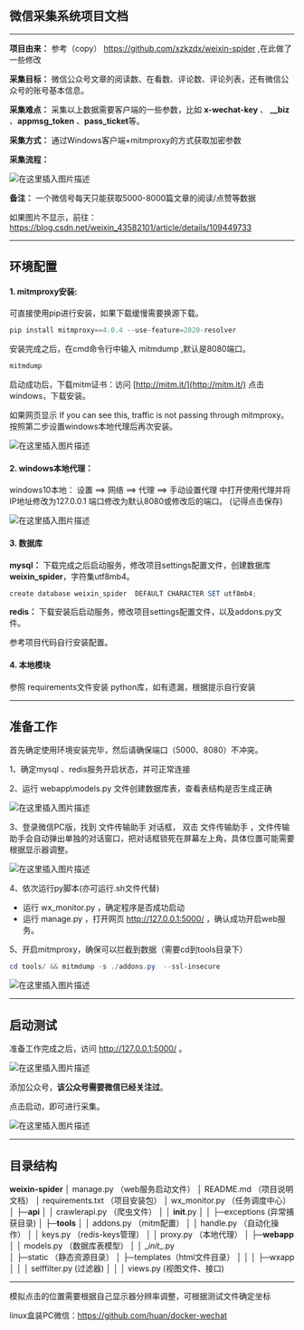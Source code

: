 ## 微信采集系统项目文档
---
**项目由来：** 参考（copy） https://github.com/xzkzdx/weixin-spider ,在此做了一些修改

**采集目标：** 微信公众号文章的阅读数、在看数、评论数、评论列表，还有微信公众号的账号基本信息。

**采集难点：** 采集以上数据需要客户端的一些参数，比如 **x-wechat-key** 、  **__biz**  、**appmsg_token** 、**pass_ticket**等。

**采集方式：**  通过Windows客户端+mitmproxy的方式获取加密参数

**采集流程：**

![在这里插入图片描述](https://img-blog.csdnimg.cn/20201105155228440.png?text_aHR0cHM6Ly9ibG9nLmNzZG4ubmV0L3dlaXhpbl80MzU4MjEwMQ==,size_16,color_FFFFFF,t_70)

**备注：** 一个微信号每天只能获取5000-8000篇文章的阅读/点赞等数据

 如果图片不显示，前往：https://blog.csdn.net/weixin_43582101/article/details/109449733

---
## 环境配置

#### 1. mitmproxy安装:
可直接使用pip进行安装，如果下载缓慢需要换源下载。

```powershell
pip install mitmproxy==4.0.4 --use-feature=2020-resolver
```

安装完成之后，在cmd命令行中输入 mitmdump ,默认是8080端口。

```powershell
mitmdump
```

启动成功后，下载mitm证书：访问 [http://mitm.it/](http://mitm.it/)
点击windows，下载安装。 

如果网页显示  If you can see this, traffic is not passing through mitmproxy。
按照第二步设置windows本地代理后再次安装。

![在这里插入图片描述](https://img-blog.csdnimg.cn/20201103091731858.png?x-oss-process=image/watermark,type_ZmFuZ3poZW5naGVpdGk,shadow_10,text_aHR0cHM6Ly9ibG9nLmNzZG4ubmV0L3dlaXhpbl80MzU4MjEwMQ==,size_16,color_FFFFFF,t_70)


#### 2. windows本地代理：
windows10本地： 设置 ==> 网络 ==> 代理 ==> 手动设置代理 中打开使用代理并将IP地址修改为127.0.0.1 
端口修改为默认8080或修改后的端口。 (记得点击保存)

![在这里插入图片描述](https://img-blog.csdnimg.cn/20201104104707385.png?x-oss-process=image/watermark,type_ZmFuZ3poZW5naGVpdGk,shadow_10,text_aHR0cHM6Ly9ibG9nLmNzZG4ubmV0L3dlaXhpbl80MzU4MjEwMQ==,size_16,color_FFFFFF,t_70)


#### 3. 数据库
**mysql：** 下载完成之后启动服务，修改项目settings配置文件，创建数据库**weixin_spider**，字符集utf8mb4。
```powershell
create database weixin_spider  DEFAULT CHARACTER SET utf8mb4;
```
**redis：**  下载安装后启动服务，修改项目settings配置文件，以及addons.py文件。

参考项目代码自行安装配置。


#### 4. 本地模块
参照 requirements文件安装 python库，如有遗漏，根据提示自行安装

---



## 准备工作
首先确定使用环境安装完毕，然后请确保端口（5000、8080）不冲突。

1、确定mysql 、redis服务开启状态，并可正常连接

2、运行 webapp\models.py 文件创建数据库表，查看表结构是否生成正确

![在这里插入图片描述](https://img-blog.csdnimg.cn/20201105161005879.png)

3、登录微信PC版，找到 文件传输助手 对话框， 双击 文件传输助手 ，文件传输助手会自动弹出单独的对话窗口，把对话框锁死在屏幕左上角，具体位置可能需要根据显示器调整。

![在这里插入图片描述](https://img-blog.csdnimg.cn/2020110410360554.png?x-oss-process=image/watermark,type_ZmFuZ3poZW5naGVpdGk,shadow_10,text_aHR0cHM6Ly9ibG9nLmNzZG4ubmV0L3dlaXhpbl80MzU4MjEwMQ==,size_16,color_FFFFFF,t_70)

4、依次运行py脚本(亦可运行.sh文件代替)
- 运行 wx_monitor.py ，确定程序是否成功启动
- 运行 manage.py  ，打开网页 http://127.0.0.1:5000/  ，确认成功开启web服务。


5、开启mitmproxy，确保可以拦截到数据（需要cd到tools目录下）
```powershell
cd tools/ && mitmdump -s ./addons.py  --ssl-insecure
```

![在这里插入图片描述](https://img-blog.csdnimg.cn/2020110410520676.png)

---

## 启动测试
准备工作完成之后，访问 http://127.0.0.1:5000/ 。

![在这里插入图片描述](https://img-blog.csdnimg.cn/20201104141920420.png?x-oss-process=image/watermark,type_ZmFuZ3poZW5naGVpdGk,shadow_10,text_aHR0cHM6Ly9ibG9nLmNzZG4ubmV0L3dlaXhpbl80MzU4MjEwMQ==,size_16,color_FFFFFF,t_70)

添加公众号，**该公众号需要微信已经关注过**。

点击启动，即可进行采集。

![在这里插入图片描述](https://img-blog.csdnimg.cn/20201104142127793.png?x-oss-process=image/watermark,type_ZmFuZ3poZW5naGVpdGk,shadow_10,text_aHR0cHM6Ly9ibG9nLmNzZG4ubmV0L3dlaXhpbl80MzU4MjEwMQ==,size_16,color_FFFFFF,t_70)

---

## 目录结构 
**weixin-spider** 
│  manage.py   （web服务启动文件）
│  README.md  （项目说明文档）
│  requirements.txt  （项目安装包）
│  wx_monitor.py      （任务调度中心）
│
├─**api**
│  │  crawlerapi.py  （爬虫文件）
│  │  __init__.py
│  │
├─exceptions (异常捕获目录)
│
├─**tools**
│  │  addons.py  （mitm配置）
│  │  handle.py    （自动化操作）
│  │  keys.py         （redis-keys管理）
│  │  proxy.py        （本地代理）
│
├─**webapp**
│  │  models.py （数据库表模型）
│  │  \__init__.py   
│  ├─static （静态资源目录）
│  ├─templates（html文件目录）
│  │
│  ├─wxapp
│  │  │  selffilter.py (过滤器)
│  │  │  views.py   (视图文件、接口)

---

模拟点击的位置需要根据自己显示器分辨率调整，可根据测试文件确定坐标

linux盒装PC微信：https://github.com/huan/docker-wechat
